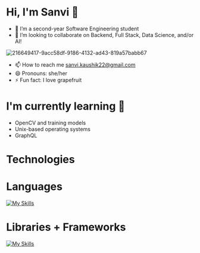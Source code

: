# Hi, I'm Sanvi 👋

- 🌱 I’m a second-year Software Engineering student  
- 💞️ I’m looking to collaborate on Backend, Full Stack, Data Science, and/or AI!

![216649417-9acc58df-9186-4132-ad43-819a57babb67](https://github.com/user-attachments/assets/6f39d3fe-8746-489f-8c9c-0ab122b54647)

- 📫 How to reach me sanvi.kaushik22@gmail.com 
- 😄 Pronouns: she/her
- ⚡ Fun fact: I love grapefruit

# I'm currently learning 📖
- OpenCV and training models
-  Unix-based operating systems
-  GraphQL  

# Technologies

# Languages
[![My Skills](https://skillicons.dev/icons?i=cpp,c,java,python,swift,tensorflow,docker,flask,git,gitlab,javascript,ruby,mysql,kotlin,typescript)](https://skillicons.dev)

# Libraries + Frameworks
[![My Skills](https://skillicons.dev/icons?i=react,nodejs,jquery,bootstrap)](https://skillicons.dev)



<!---
sanvikaushik/sanvikaushik is a ✨ special ✨ repository because its `README.md` (this file) appears on your GitHub profile.
You can click the Preview link to take a look at your changes.
--->
